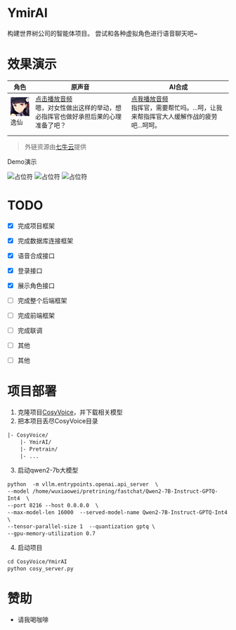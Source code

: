 # YmirAI
构建世界树公司的智能体项目。
尝试和各种虚拟角色进行语音聊天吧~

# 效果演示

| 角色                                  | 原声音                                                                                                           | AI合成                                                                    |
|-------------------------------------|---------------------------------------------------------------------------------------------------------------|-------------------------------------------------------------------------|
| ![逸仙](assert/85px-yixian.jpg)<br>逸仙 | [点击播放音频](http://si5c7yq6z.hn-bkt.clouddn.com/rwertoem4id64mao2x9hcs96l4tstnu.mp3)<br/>嗯，对女性做出这样的举动，想必指挥官也做好承担后果的心理准备了吧？ | [点我播放音频](http://si5c7yq6z.hn-bkt.clouddn.com/yixian.wav)</br>指挥官，需要帮忙吗。...呵，让我来帮指挥官大人缓解作战的疲劳吧...呵呵。 |
|                                     |                                                                                                               |                                                                         |
|                                     |                                                                                                               |                                                                         |

> 外链资源由[七牛云](https://portal.qiniu.com/kodo/bucket/resource-v2?bucketName=modderbug)提供

Demo演示

![占位符](assert/xx)
![占位符](assert/xx)
![占位符](assert/xx)

# TODO
- [x] 完成项目框架
- [x] 完成数据库连接框架
- [x] 语音合成接口
- [x] 登录接口
- [x] 展示角色接口
- [ ] 完成整个后端框架
- [ ] 完成前端框架
- [ ] 完成联调
- [ ] 其他
- [ ] 其他

 
# 项目部署
1. 克隆项目[CosyVoice](https://github.com/FunAudioLLM/CosyVoice)，并下载相关模型
2. 把本项目丢尽CosyVoice目录
```commandline
|- CosyVoice/
    |- YmirAI/
    |- Pretrain/
    |- ...
```
3. 启动qwen2-7b大模型
```commandline
python  -m vllm.entrypoints.openai.api_server  \
--model /home/wuxiaowei/pretrining/fastchat/Qwen2-7B-Instruct-GPTQ-Int4  \
--port 8216 --host 0.0.0.0  \
--max-model-len 16000  --served-model-name Qwen2-7B-Instruct-GPTQ-Int4   \
--tensor-parallel-size 1  --quantization gptq \
--gpu-memory-utilization 0.7
```
4. 启动项目
```commandline
cd CosyVoice/YmirAI
python cosy_server.py
```

# 赞助
- 请我喝咖啡


